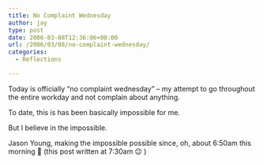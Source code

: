 ```yaml
---
title: No Complaint Wednesday
author: jay
type: post
date: 2006-03-08T12:36:06+00:00
url: /2006/03/08/no-complaint-wednesday/
categories:
  - Reflections

---
```

Today is officially “no complaint wednesday” &#8211; my attempt to go throughout the entire workday and not complain about anything.

To date, this is has been basically impossible for me.

But I believe in the impossible.

Jason Young, making the impossible possible since, oh, about 6:50am this morning 🙂 (this post written at 7:30am 😉 )